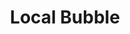 ---
title: "Local Bubble"
hashtag: local-bubble
orbits:
  - Milky Way
subdivision-of:
  - Orion Arm
tags:
  - Astronomy
---